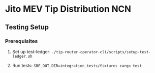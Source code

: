 # Jito MEV Tip Distribution NCN

## Testing Setup

### Prerequisites
1. Set up test-ledger: `./tip-router-operator-cli/scripts/setup-test-ledger.sh `

2. Run tests:
`SBF_OUT_DIR=integration_tests/fixtures cargo test`